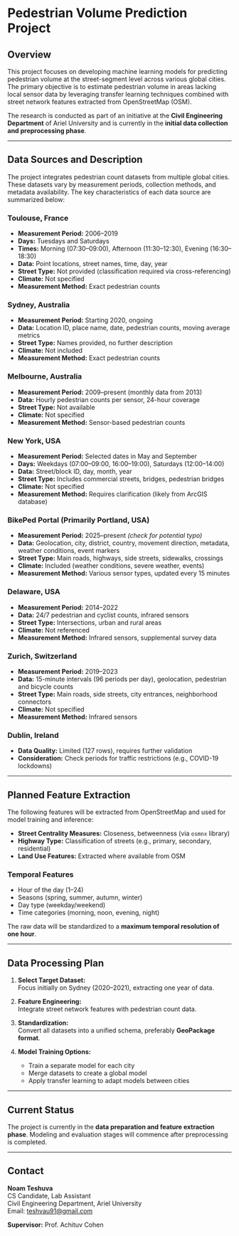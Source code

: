 # Pedestrian Volume Prediction Project

## Overview

This project focuses on developing machine learning models for predicting pedestrian volume at the street-segment level across various global cities. The primary objective is to estimate pedestrian volume in areas lacking local sensor data by leveraging transfer learning techniques combined with street network features extracted from OpenStreetMap (OSM).

The research is conducted as part of an initiative at the **Civil Engineering Department** of Ariel University and is currently in the **initial data collection and preprocessing phase**.

---

## Data Sources and Description

The project integrates pedestrian count datasets from multiple global cities. These datasets vary by measurement periods, collection methods, and metadata availability. The key characteristics of each data source are summarized below:

### Toulouse, France
- **Measurement Period:** 2006–2019  
- **Days:** Tuesdays and Saturdays  
- **Times:** Morning (07:30–09:00), Afternoon (11:30–12:30), Evening (16:30–18:30)  
- **Data:** Point locations, street names, time, day, year  
- **Street Type:** Not provided (classification required via cross-referencing)  
- **Climate:** Not specified  
- **Measurement Method:** Exact pedestrian counts  

### Sydney, Australia
- **Measurement Period:** Starting 2020, ongoing  
- **Data:** Location ID, place name, date, pedestrian counts, moving average metrics  
- **Street Type:** Names provided, no further description  
- **Climate:** Not included  
- **Measurement Method:** Exact pedestrian counts  

### Melbourne, Australia
- **Measurement Period:** 2009–present (monthly data from 2013)  
- **Data:** Hourly pedestrian counts per sensor, 24-hour coverage  
- **Street Type:** Not available  
- **Climate:** Not specified  
- **Measurement Method:** Sensor-based pedestrian counts  

### New York, USA
- **Measurement Period:** Selected dates in May and September  
- **Days:** Weekdays (07:00–09:00, 16:00–19:00), Saturdays (12:00–14:00)  
- **Data:** Street/block ID, day, month, year  
- **Street Type:** Includes commercial streets, bridges, pedestrian bridges  
- **Climate:** Not specified  
- **Measurement Method:** Requires clarification (likely from ArcGIS database)  

### BikePed Portal (Primarily Portland, USA)
- **Measurement Period:** 2025–present *(check for potential typo)*  
- **Data:** Geolocation, city, district, country, movement direction, metadata, weather conditions, event markers  
- **Street Type:** Main roads, highways, side streets, sidewalks, crossings  
- **Climate:** Included (weather conditions, severe weather, events)  
- **Measurement Method:** Various sensor types, updated every 15 minutes  

### Delaware, USA
- **Measurement Period:** 2014–2022  
- **Data:** 24/7 pedestrian and cyclist counts, infrared sensors  
- **Street Type:** Intersections, urban and rural areas  
- **Climate:** Not referenced  
- **Measurement Method:** Infrared sensors, supplemental survey data  

### Zurich, Switzerland
- **Measurement Period:** 2019–2023  
- **Data:** 15-minute intervals (96 periods per day), geolocation, pedestrian and bicycle counts  
- **Street Type:** Main roads, side streets, city entrances, neighborhood connectors  
- **Climate:** Not specified  
- **Measurement Method:** Infrared sensors  

### Dublin, Ireland
- **Data Quality:** Limited (127 rows), requires further validation  
- **Consideration:** Check periods for traffic restrictions (e.g., COVID-19 lockdowns)  

---

## Planned Feature Extraction

The following features will be extracted from OpenStreetMap and used for model training and inference:

- **Street Centrality Measures:** Closeness, betweenness (via `osmnx` library)  
- **Highway Type:** Classification of streets (e.g., primary, secondary, residential)  
- **Land Use Features:** Extracted where available from OSM  

### Temporal Features
- Hour of the day (1–24)  
- Seasons (spring, summer, autumn, winter)  
- Day type (weekday/weekend)  
- Time categories (morning, noon, evening, night)  

The raw data will be standardized to a **maximum temporal resolution of one hour**.

---

## Data Processing Plan

1. **Select Target Dataset:**  
   Focus initially on Sydney (2020–2021), extracting one year of data.

2. **Feature Engineering:**  
   Integrate street network features with pedestrian count data.

3. **Standardization:**  
   Convert all datasets into a unified schema, preferably **GeoPackage format**.

4. **Model Training Options:**  
   - Train a separate model for each city  
   - Merge datasets to create a global model  
   - Apply transfer learning to adapt models between cities  

---

## Current Status

The project is currently in the **data preparation and feature extraction phase**. Modeling and evaluation stages will commence after preprocessing is completed.

---

## Contact

**Noam Teshuva**  
CS Candidate, Lab Assistant  
Civil Engineering Department, Ariel University  
Email: [teshvau91@gmail.com](mailto:teshvau91@gmail.com)

**Supervisor:** Prof. Achituv Cohen
